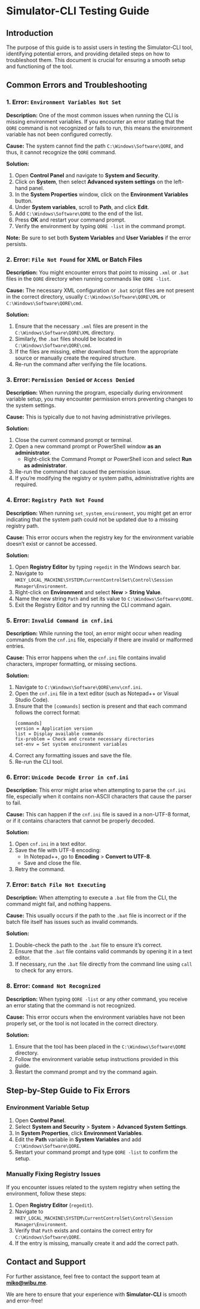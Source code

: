 # Simulator-CLI Testing Guide

## Introduction
The purpose of this guide is to assist users in testing the Simulator-CLI tool, identifying potential errors, and providing detailed steps on how to troubleshoot them. This document is crucial for ensuring a smooth setup and functioning of the tool.

## Common Errors and Troubleshooting

### 1. Error: `Environment Variables Not Set`

**Description:**
One of the most common issues when running the CLI is missing environment variables. If you encounter an error stating that the `QORE` command is not recognized or fails to run, this means the environment variable has not been configured correctly.

**Cause:**
The system cannot find the path `C:\Windows\Software\QORE`, and thus, it cannot recognize the `QORE` command.

**Solution:**
1. Open **Control Panel** and navigate to **System and Security**.
2. Click on **System**, then select **Advanced system settings** on the left-hand panel.
3. In the **System Properties** window, click on the **Environment Variables** button.
4. Under **System variables**, scroll to **Path**, and click **Edit**.
5. Add `C:\Windows\Software\QORE` to the end of the list.
6. Press **OK** and restart your command prompt.
7. Verify the environment by typing `QORE -list` in the command prompt.

**Note:** Be sure to set both **System Variables** and **User Variables** if the error persists.

### 2. Error: `File Not Found` for XML or Batch Files

**Description:**
You might encounter errors that point to missing `.xml` or `.bat` files in the `QORE` directory when running commands like `QORE -list`.

**Cause:**
The necessary XML configuration or `.bat` script files are not present in the correct directory, usually `C:\Windows\Software\QORE\XML` or `C:\Windows\Software\QORE\cmd`.

**Solution:**
1. Ensure that the necessary `.xml` files are present in the `C:\Windows\Software\QORE\XML` directory.
2. Similarly, the `.bat` files should be located in `C:\Windows\Software\QORE\cmd`.
3. If the files are missing, either download them from the appropriate source or manually create the required structure.
4. Re-run the command after verifying the file locations.

### 3. Error: `Permission Denied` or `Access Denied`

**Description:**
When running the program, especially during environment variable setup, you may encounter permission errors preventing changes to the system settings.

**Cause:**
This is typically due to not having administrative privileges.

**Solution:**
1. Close the current command prompt or terminal.
2. Open a new command prompt or PowerShell window **as an administrator**.
   - Right-click the Command Prompt or PowerShell icon and select **Run as administrator**.
3. Re-run the command that caused the permission issue.
4. If you’re modifying the registry or system paths, administrative rights are required.

### 4. Error: `Registry Path Not Found`

**Description:**
When running `set_system_environment`, you might get an error indicating that the system path could not be updated due to a missing registry path.

**Cause:**
This error occurs when the registry key for the environment variable doesn’t exist or cannot be accessed.

**Solution:**
1. Open **Registry Editor** by typing `regedit` in the Windows search bar.
2. Navigate to `HKEY_LOCAL_MACHINE\SYSTEM\CurrentControlSet\Control\Session Manager\Environment`.
3. Right-click on **Environment** and select **New** > **String Value**.
4. Name the new string `Path` and set its value to `C:\Windows\Software\QORE`.
5. Exit the Registry Editor and try running the CLI command again.

### 5. Error: `Invalid Command in cnf.ini`

**Description:**
While running the tool, an error might occur when reading commands from the `cnf.ini` file, especially if there are invalid or malformed entries.

**Cause:**
This error happens when the `cnf.ini` file contains invalid characters, improper formatting, or missing sections.

**Solution:**
1. Navigate to `C:\Windows\Software\QORE\env\cnf.ini`.
2. Open the `cnf.ini` file in a text editor (such as Notepad++ or Visual Studio Code).
3. Ensure that the `[commands]` section is present and that each command follows the correct format:
   ```
   [commands]
   version = Application version
   list = Display available commands
   fix-problem = Check and create necessary directories
   set-env = Set system environment variables
   ```
4. Correct any formatting issues and save the file.
5. Re-run the CLI tool.

### 6. Error: `Unicode Decode Error in cnf.ini`

**Description:**
This error might arise when attempting to parse the `cnf.ini` file, especially when it contains non-ASCII characters that cause the parser to fail.

**Cause:**
This can happen if the `cnf.ini` file is saved in a non-UTF-8 format, or if it contains characters that cannot be properly decoded.

**Solution:**
1. Open `cnf.ini` in a text editor.
2. Save the file with UTF-8 encoding:
   - In Notepad++, go to **Encoding** > **Convert to UTF-8**.
   - Save and close the file.
3. Retry the command.

### 7. Error: `Batch File Not Executing`

**Description:**
When attempting to execute a `.bat` file from the CLI, the command might fail, and nothing happens.

**Cause:**
This usually occurs if the path to the `.bat` file is incorrect or if the batch file itself has issues such as invalid commands.

**Solution:**
1. Double-check the path to the `.bat` file to ensure it’s correct.
2. Ensure that the `.bat` file contains valid commands by opening it in a text editor.
3. If necessary, run the `.bat` file directly from the command line using `call` to check for any errors.

### 8. Error: `Command Not Recognized`

**Description:**
When typing `QORE -list` or any other command, you receive an error stating that the command is not recognized.

**Cause:**
This error occurs when the environment variables have not been properly set, or the tool is not located in the correct directory.

**Solution:**
1. Ensure that the tool has been placed in the `C:\Windows\Software\QORE` directory.
2. Follow the environment variable setup instructions provided in this guide.
3. Restart the command prompt and try the command again.

## Step-by-Step Guide to Fix Errors

### Environment Variable Setup
1. Open **Control Panel**.
2. Select **System and Security** > **System** > **Advanced System Settings**.
3. In **System Properties**, click **Environment Variables**.
4. Edit the **Path** variable in **System Variables** and add `C:\Windows\Software\QORE`.
5. Restart your command prompt and type `QORE -list` to confirm the setup.

### Manually Fixing Registry Issues
If you encounter issues related to the system registry when setting the environment, follow these steps:
1. Open **Registry Editor** (`regedit`).
2. Navigate to `HKEY_LOCAL_MACHINE\SYSTEM\CurrentControlSet\Control\Session Manager\Environment`.
3. Verify that `Path` exists and contains the correct entry for `C:\Windows\Software\QORE`.
4. If the entry is missing, manually create it and add the correct path.

## Contact and Support
For further assistance, feel free to contact the support team at **miko@wibu.me**.

We are here to ensure that your experience with **Simulator-CLI** is smooth and error-free!
